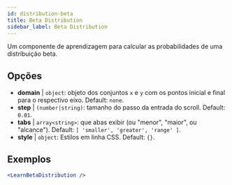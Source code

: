 ```yaml
---
id: distribution-beta
title: Beta Distribution
sidebar_label: Beta Distribution
---
```


Um componente de aprendizagem para calcular as probabilidades de uma distribuição beta.

## Opções

* __domain__ | `object`: objeto dos conjuntos `x` e `y` com os pontos inicial e final para o respectivo eixo. Default: `none`.
* __step__ | `(number|string)`: tamanho do passo da entrada do scroll. Default: `0.01`.
* __tabs__ | `array<string>`: que abas exibir (ou "menor", "maior", ou "alcance"). Default: `[
  'smaller',
  'greater',
  'range'
]`.
* __style__ | `object`: Estilos em linha CSS. Default: `{}`.


## Exemplos

```jsx live
<LearnBetaDistribution />
```

